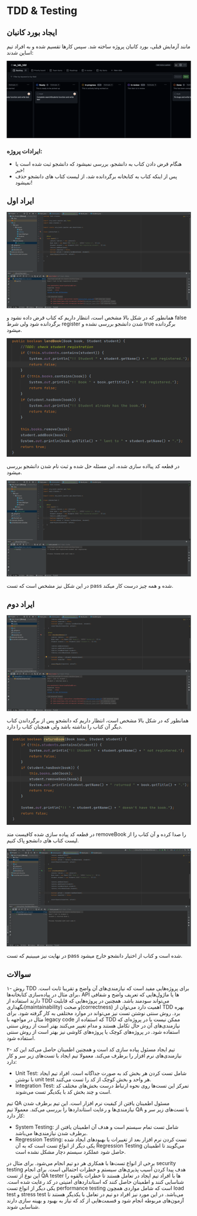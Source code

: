 # TDD & Testing


## ایجاد بورد کانبان
مانند آزمایش قبلی، بورد کانبان پروژه ساخته شد. سپس کارها تقسیم شده و به افراد تیم اساین شدند:

<img src="./assets/kanban.png">

### ایرادات پروژه:

+ هنگام قرض دادن کتاب به دانشجو، بررسی نمیشود که دانشجو ثبت شده است یا خیر!
+ پس از اینکه کتاب به کتابخانه برگردانده شد، از لیست کتاب های دانشجو حذف نمیشود!

## ایراد اول

<img src="./assets/bugs/1.png">

همانطور که در شکل بالا مشخص است، انتظار داریم که کتاب قرض داده نشود و false برگردانده شود ولی شرط register شدن دانشجو
بررسی نشده و true برگردانده میشود.

<img src="./assets/bugs/2.png">

در قطعه کد پیااده سازی شده، این مسئله حل شده و ثبت نام شدن دانشجو بررسی میشود.

<img src="./assets/bugs/3.png">

در این شکل نیز مشخص است که تست pass شده و همه چیز درست کار میکند.

## ایراد دوم

<img src="./assets/bugs/4.png">

همانطور که در شکل بالا مشخص است، انتظار داریم که دانشجو پس از برگرداندن کتاب دیگر آن کتاب را نداشته باشد ولی همچنان کتاب
را دارد.

<img src="./assets/bugs/5.png">

در قطعه کد پیاده سازی شده کافیست متد removeBook را صدا کرده و آن کتاب را از لیست کتاب های دانشجو پاک کنیم.

<img src="./assets/bugs/6.png">

در نهایت نیز میبینیم که تست pass شده است و کتاب از اختیار دانشجو خارج میشود.

## سوالات
  
۱- روش TDD برای پروژه‌هایی مفید است که نیازمندی‌های آن واضح و تقریبا ثابت است. برای مثال در پیاده‌سازی کتابخانه‌ها، API ها یا ماژول‌هایی که تعریف واضح و شفافی دارند استفاده از TDD می‌تواند سودمند باشد. همچنین در پروژه‌هایی که قابلیت نگهداری(maintainability) و صحت(correctness) اهمیت دارد می‌توان از TDD بهره برد.
روش سنتی نوشتن تست نیز می‌تواند در موارد مختلفی به کار گرفته شود. برای مثال در مواجهه با legacy code که استفاده از TDD ممکن نیست یا در پروژه‌‌ای که نیازمندی‌های آن در حال تکامل هستند و مدام تغییر می‌کنند بهتر است از روش سنتی استفاده شود. در پروژه‌های کوچک یا پروژه‌های کاوشی نیز بهتر است از روش سنتی استفاده شود.

۲- تیم ایجاد مسئول پیاده سازی کد است و همچنین اطمینان حاصل می‌کند این کد نیازمندی‌‌های نرم افزار را برطرف می‌کند. معمولا تیم ایجاد با تست‌های زیر سر و کار دارد:
- Unit Test: شامل تست کردن هر بخش کد به صورت جداگانه است. افراد تیم ایجاد با نوشتن unit test هر واحد و بخش کوچک از کد را تست می‌کنند.
- Integration Test: تمرکز این تست‌ها روی نحوه ارتباط درست بخش‌های مختلف کد است و چند بخش کد با یکدیگر تست می‌شوند.

تیم QA مسئول اطمینان یافتن از کیفیت نرم افزار است. این تیم برطرف شدن نیازمندی‌ها و رعایت استانداردها را بررسی می‌کند. معمولا تیم QA با تست‌های زیر سر و کار دارد:
- System Testing: شامل تست تمام سیستم است و هدف آن اطمینان یافتن از برطرف شدن نیازمندی‌ها می‌باشد.
- Regression Testing: تست کردن نرم افزار بعد از تغییرات یا بهبود‌های ایجاد شده یکی دیگر از انواع تست است که به آن Regression Testing می‌گویند تا اطمینان حاصل شود عملکرد سیستم دچار مشکل نشده است.



برخی از انواع تست‌ها با همکاری هر دو تیم انجام می‌شود. برای مثال در security testing هدف پیدا کردن آسیب پذیری‌های سیستم و خطرات احتمالی است. برای انجام این نوع از تست QA tester ها با افراد تیم ایجاد در تعامل هستند تا خطرات بالقوه را شناسایی کنند و اطمینان حاصل کنند که استانداردهای امنیتی در کد رعایت شده است. یکی دیگر از انواع تست performance testing است که شامل مواردی همچون load test و stress test می‌باشد. در این مورد نیز افراد دو تیم در تعامل با یکدیگر هستند تا آزمون‌های مربوطه انجام شود و قسمت‌هایی از کد که نیاز به بهبود و بهینه سازی دارند شناسایی شوند.
